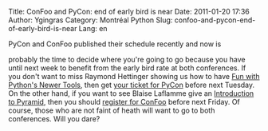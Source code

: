 Title: ConFoo and PyCon: end of early bird is near
Date: 2011-01-20 17:36
Author: Ygingras
Category: Montréal Python
Slug: confoo-and-pycon-end-of-early-bird-is-near
Lang: en

<!--:en-->PyCon and ConFoo published their schedule recently and now is
probably the time to decide where you're going to go because you have
until next week to benefit from the early bird rate at both conferences.
If you don't want to miss Raymond Hettinger showing us how to have [Fun
with Python's Newer Tools][], then get [your ticket for PyCon][] before
next Tuesday. On the other hand, if you want to see Blaise Laflamme give
an [Introduction to Pyramid][], then you should [register for ConFoo][]
before next Friday. Of course, those who are not faint of heath will
want to go to both conferences. Will you dare?

  [Fun with Python's Newer Tools]: http://us.pycon.org/2011/schedule/sessions/261/
  [your ticket for PyCon]: http://us.pycon.org/2011/tickets/
  [Introduction to Pyramid]: http://confoo.ca/en/2011/session/introduction-a-pyramid
  [register for ConFoo]: http://confoo.ca/en/register
